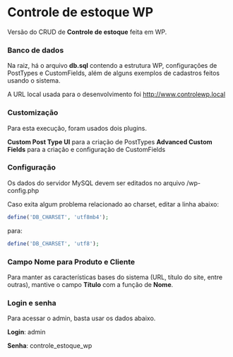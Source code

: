 # Controle de estoque WP

Versão do CRUD de **Controle de estoque** feita em WP.

### Banco de dados

Na raiz, há o arquivo **db.sql** contendo a estrutura WP, configurações de PostTypes e CustomFields, além de alguns exemplos de cadastros feitos usando o sistema.

A URL local usada para o desenvolvimento foi http://www.controlewp.local

### Customização

Para esta execução, foram usados dois plugins.

**Custom Post Type UI** para a criação de PostTypes
**Advanced Custom Fields** para a criação e configuração de CustomFields

### Configuração

Os dados do servidor MySQL devem ser editados no arquivo /wp-config.php

Caso exita algum problema relacionado ao charset, editar a linha abaixo:

```php
define('DB_CHARSET', 'utf8mb4');
```

para:

```php
define('DB_CHARSET', 'utf8');
```

### Campo Nome para Produto e Cliente

Para manter as características bases do sistema (URL, título do site, entre outras), mantive o campo **Título** com a função de **Nome**.

### Login e senha

Para acessar o admin, basta usar os dados abaixo.

**Login**: admin

**Senha**: controle_estoque_wp